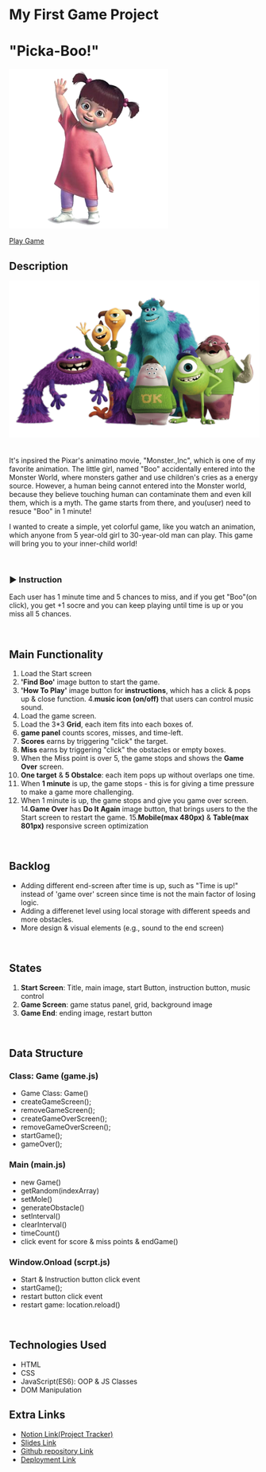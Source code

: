 
# My First Game Project
# "Picka-Boo!" 

<img src="./pics/boo.png" alt="Alt text" title="titleimage">

[Play Game](https://virgoeun.github.io/picka-boo/)

## Description
<img src="./pics/monsters.png" alt="Alt text" title="mainimage">
<br>
<br>
<br>
It's inpsired the Pixar's animatino movie, "Monster.,Inc", which is one of my favorite animation. The little girl, named "Boo" accidentally entered into the Monster World, where monsters gather and use children's cries as a energy source. However, a human being cannot entered into the Monster world, because they believe touching human can contaminate them and even kill them, which is a myth. The game starts from there, and you(user) need to resuce "Boo" in 1 minute! 

I wanted to create a simple, yet colorful game, like you watch an animation, which anyone from 5 year-old girl to 30-year-old man can play. This game will bring you to your inner-child world! 

<br>

### ▶︎ Instruction 
Each user has 1 minute time and 5 chances to miss, and if you get "Boo"(on click), you get +1 socre and you can keep playing until time is up or you miss all 5 chances.

<br>

## Main Functionality
1. Load the Start screen
2. **'Find Boo'** image button to start the game.
3. **'How To Play'** image button for **instructions**, which has a click & pops up & close function.
4.**music icon (on/off)** that users can control music sound.
5. Load the game screen.
6. Load the 3*3 **Grid**, each item fits into each boxes of.
7. **game panel** counts scores, misses, and time-left.
8. **Scores** earns by triggering "click" the target.
9. **Miss** earns by triggering "click" the obstacles or empty boxes.
10. When the Miss point is over 5, the game stops and shows the **Game Over** screen.
11. **One target** & **5 Obstalce**: each item pops up without overlaps one time.
12. When **1 minute** is up, the game stops - this is for giving a time pressure to make a game more challenging.
13. When 1 minute is up, the game stops and give you game over screen.
14.**Game Over** has **Do It Again** image button, that brings users to the the Start screen to restart the game.
15.**Mobile(max 480px)** & **Table(max 801px)** responsive screen optimization

<br>

## Backlog
- Adding different end-screen after time is up, such as "Time is up!" instead of 'game over' screen since time is not the main factor of losing logic.
- Adding a differenet level using local storage with different speeds and more obstacles.
- More design & visual elements (e.g., sound to the end screen)

<br>

## States
1. **Start Screen**: Title, main image, start Button, instruction button, music control 
2. **Game Screen**: game status panel, grid, background image
3. **Game End**: ending image, restart button

<br>

## Data Structure
### Class: Game (game.js)
- Game Class: Game()
- createGameScreen();
- removeGameScreen();
- createGameOverScreen();
- removeGameOverScreen();
- startGame();
- gameOver();

### Main (main.js)
- new Game()
- getRandom(indexArray) 
- setMole()
- generateObstacle()
- setInterval()
- clearInterval()
- timeCount()
- click event for score & miss points & endGame()

### Window.Onload (scrpt.js)
- Start & Instruction button click event
- startGame();
- restart button click event
- restart game: location.reload()

<br>

## Technologies Used
- HTML
- CSS
- JavaScript(ES6): OOP & JS Classes
- DOM Manipulation
## Extra Links

- [Notion Link(Project Tracker)](https://www.notion.so/f61dba19b85843da8cb81cc8ced45aaa?v=b554d2db337b40a9ace406e5749c4f8f)
- [Slides Link](https://docs.google.com/presentation/d/1qnjEPpRRqf5Ppr8rTeAcEVSfLK1KsevOmA9syoTN8lM/edit?usp=sharing)
- [Github repository Link](https://github.com/virgoeun/picka-boo)
- [Deployment Link](https://virgoeun.github.io/picka-boo/)
